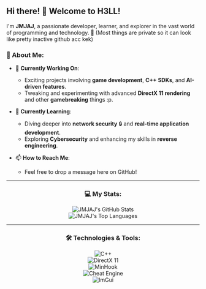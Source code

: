 ## Hi there! 👋 Welcome to H3LL!

I'm **JMJAJ**, a passionate developer, learner, and explorer in the vast world of programming and technology. 🚀
(Most things are private so it can look like pretty inactive github acc kek)

### 🌟 About Me:
- 🔭 **Currently Working On**:  
  - Exciting projects involving **game development**, **C++ SDKs**, and **AI-driven features**.  
  - Tweaking and experimenting with advanced **DirectX 11 rendering** and other **gamebreaking** things :p.  

- 🌱 **Currently Learning**:  
  - Diving deeper into **network security** 🔒 and **real-time application development**.  
  - Exploring **Cybersecurity** and enhancing my skills in **reverse engineering**.

- 📫 **How to Reach Me**:  
  - Feel free to drop a message here on GitHub!

---
<div align="center">
  
### 💻 My Stats:
![JMJAJ's GitHub Stats](https://github-readme-stats.vercel.app/api?username=JMJAJ&show_icons=true&theme=vue-dark&hide_border=true&count_private=true)  
![JMJAJ's Top Languages](https://github-readme-stats.vercel.app/api/top-langs/?username=JMJAJ&theme=vue-dark&show_icons=true&hide_border=true&layout=compact)  

---

### 🛠️ Technologies & Tools:
![C++](https://img.shields.io/badge/C%2B%2B-%2300599C.svg?style=flat-square&logo=c%2B%2B&logoColor=white)  
![DirectX 11](https://img.shields.io/badge/DirectX%2011-%230078D4.svg?style=flat-square&logo=microsoft&logoColor=white)  
![MinHook](https://img.shields.io/badge/MinHook-%2300C4A7.svg?style=flat-square&logo=code&logoColor=white)  
![Cheat Engine](https://img.shields.io/badge/Cheat%20Engine-%23FF6600.svg?style=flat-square&logo=gamepad&logoColor=white)  
![ImGui](https://img.shields.io/badge/ImGui-%2300599C.svg?style=flat-square&logo=c&logoColor=white)  
</div>
